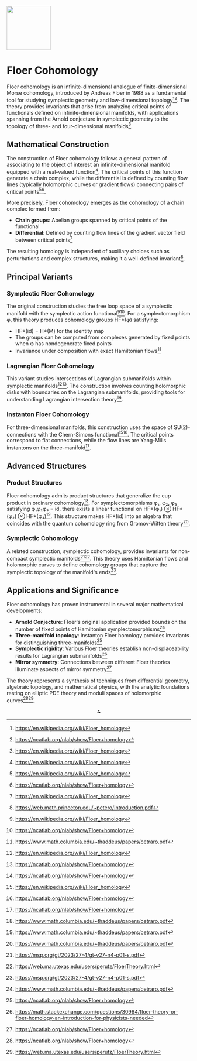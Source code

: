 <img src="https://r2cdn.perplexity.ai/pplx-full-logo-primary-dark%402x.png" class="logo" width="120"/>

# Floer Cohomology

Floer cohomology is an infinite-dimensional analogue of finite-dimensional Morse cohomology, introduced by Andreas Floer in 1988 as a fundamental tool for studying symplectic geometry and low-dimensional topology[^1][^2]. The theory provides invariants that arise from analyzing critical points of functionals defined on infinite-dimensional manifolds, with applications spanning from the Arnold conjecture in symplectic geometry to the topology of three- and four-dimensional manifolds[^1].

## Mathematical Construction

The construction of Floer cohomology follows a general pattern of associating to the object of interest an infinite-dimensional manifold equipped with a real-valued function[^1]. The critical points of this function generate a chain complex, while the differential is defined by counting flow lines (typically holomorphic curves or gradient flows) connecting pairs of critical points[^1][^2].

More precisely, Floer cohomology emerges as the cohomology of a chain complex formed from:

- **Chain groups**: Abelian groups spanned by critical points of the functional
- **Differential**: Defined by counting flow lines of the gradient vector field between critical points[^1]

The resulting homology is independent of auxiliary choices such as perturbations and complex structures, making it a well-defined invariant[^3].

## Principal Variants

### Symplectic Floer Cohomology

The original construction studies the free loop space of a symplectic manifold with the symplectic action functional[^1][^2]. For a symplectomorphism φ, this theory produces cohomology groups HF*(φ) satisfying:

- HF*(id) = H*(M) for the identity map
- The groups can be computed from complexes generated by fixed points when φ has nondegenerate fixed points
- Invariance under composition with exact Hamiltonian flows[^4]


### Lagrangian Floer Cohomology

This variant studies intersections of Lagrangian submanifolds within symplectic manifolds[^1][^2]. The construction involves counting holomorphic disks with boundaries on the Lagrangian submanifolds, providing tools for understanding Lagrangian intersection theory[^2].

### Instanton Floer Cohomology

For three-dimensional manifolds, this construction uses the space of SU(2)-connections with the Chern-Simons functional[^1][^2]. The critical points correspond to flat connections, while the flow lines are Yang-Mills instantons on the three-manifold[^2].

## Advanced Structures

### Product Structures

Floer cohomology admits product structures that generalize the cup product in ordinary cohomology[^4]. For symplectomorphisms φ₁, φ₂, φ₃ satisfying φ₁φ₂φ₃ = id, there exists a linear functional on HF*(φ₁) ⊗ HF*(φ₂) ⊗ HF*(φ₃)[^4]. This structure makes HF*(id) into an algebra that coincides with the quantum cohomology ring from Gromov-Witten theory[^4].

### Symplectic Cohomology

A related construction, symplectic cohomology, provides invariants for non-compact symplectic manifolds[^5][^6]. This theory uses Hamiltonian flows and holomorphic curves to define cohomology groups that capture the symplectic topology of the manifold's ends[^5].

## Applications and Significance

Floer cohomology has proven instrumental in several major mathematical developments:

- **Arnold Conjecture**: Floer's original application provided bounds on the number of fixed points of Hamiltonian symplectomorphisms[^4]
- **Three-manifold topology**: Instanton Floer homology provides invariants for distinguishing three-manifolds[^2]
- **Symplectic rigidity**: Various Floer theories establish non-displaceability results for Lagrangian submanifolds[^7]
- **Mirror symmetry**: Connections between different Floer theories illuminate aspects of mirror symmetry[^2]

The theory represents a synthesis of techniques from differential geometry, algebraic topology, and mathematical physics, with the analytic foundations resting on elliptic PDE theory and moduli spaces of holomorphic curves[^2][^6].

<div style="text-align: center">⁂</div>

[^1]: https://en.wikipedia.org/wiki/Floer_homology

[^2]: https://ncatlab.org/nlab/show/Floer+homology

[^3]: https://web.math.princeton.edu/~petero/Introduction.pdf

[^4]: https://www.math.columbia.edu/~thaddeus/papers/cetraro.pdf

[^5]: https://msp.org/gt/2023/27-4/gt-v27-n4-p01-s.pdf

[^6]: https://web.ma.utexas.edu/users/perutz/FloerTheory.html

[^7]: https://math.stackexchange.com/questions/30964/floer-theory-or-floer-homology-an-introduction-for-physicists-needed

[^8]: https://www.math.stonybrook.edu/~markmclean/talks/icm_presentation_short.pdf

[^9]: https://mathoverflow.net/questions/43338/comparison-between-hamiltonian-floer-cohomology-and-lagrangian-floer-cohomology

[^10]: https://www.numberanalytics.com/blog/mastering-floer-cohomology-techniques

[^11]: https://arxiv.org/abs/1510.04265

[^12]: https://arxiv.org/abs/1805.01316

[^13]: https://sites.math.rutgers.edu/~ctw/flips.pdf

[^14]: https://mathoverflow.net/questions/117213/applications-of-floer-homology

